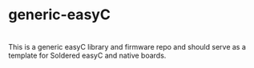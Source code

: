 # generic-easyC

#
This is a generic easyC library and firmware repo and should serve as a template for Soldered easyC and native boards.